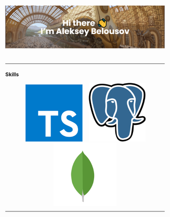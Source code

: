 [![MasterHead](/assets/images/banner%20(1).png)](https://github.com/Dormeh)
<div align="center">
<img src="https://github-readme-stats.vercel.app/api?username=Dormeh&theme=cobalt&show_icons=true" height="200" alt="">
<img src="https://github-readme-stats.vercel.app/api/top-langs/?username=Dormeh&layout=compact&theme=cobalt" height="200" alt="">
<img src="https://user-images.githubusercontent.com/74038190/229223263-cf2e4b07-2615-4f87-9c38-e37600f8381a.gif" width="200" alt="">
</div>

[//]: # (![willianrod's wakatime stats]&#40;https://github-readme-stats.vercel.app/api/wakatime?username=Dormeh&#41;)

<!--START_SECTION:waka--><!--END_SECTION:waka-->

---

### Skills

<div align="center">
<img src="https://user-images.githubusercontent.com/74038190/212257454-16e3712e-945a-4ca2-b238-408ad0bf87e6.gif" width="200" alt="">
<img src="./assets/images/typescript-seeklogo.com.svg" height="180" alt="">
<img src="https://user-images.githubusercontent.com/74038190/212257460-738ff738-247f-4445-a718-cdd0ca76e2db.gif" width="180" alt="">
<img src="https://user-images.githubusercontent.com/74038190/212257467-871d32b7-e401-42e8-a166-fcfd7baa4c6b.gif" width="180" alt="">
<img src="https://user-images.githubusercontent.com/74038190/238200426-29fd6286-4e7b-4d6c-818f-c4765d5e39a9.gif" width="200" alt="">
<img src="https://user-images.githubusercontent.com/74038190/238200428-67f477ed-6624-42da-99f0-1a7b1a16eecb.gif" width="200" alt="">
<img src="./assets/images/postgresql-seeklogo.com.svg" width="180" alt="">
<img src="./assets/images/mongodb-seeklogo.com.svg" width="200" alt="">
</div>

---

<div align="center">
<img src="https://user-images.githubusercontent.com/74038190/238355349-7d484dc9-68a9-4ee6-a767-aea59035c12d.gif" alt="">
</div>

